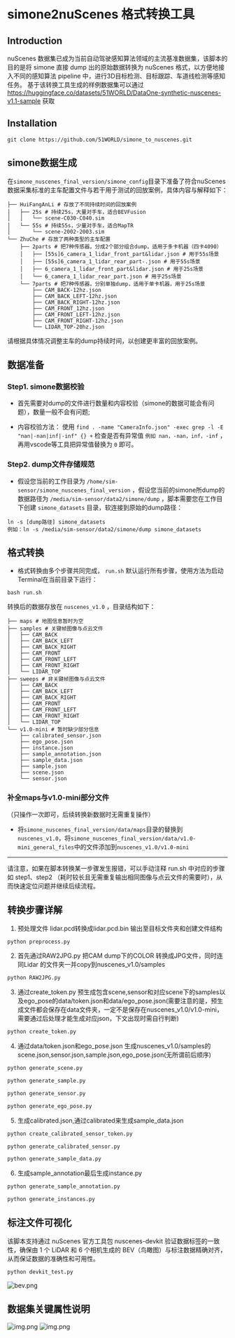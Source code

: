 # simone2nuScenes 格式转换工具

## Introduction
nuScenes 数据集已成为当前自动驾驶感知算法领域的主流基准数据集，该脚本的目的是将 simone 直接 dump 出的原始数据转换为 nuScenes 格式，以方便地接入不同的感知算法 pipeline 中，进行3D目标检测、目标跟踪、车道线检测等感知任务。
基于该转换工具生成的样例数据集可以通过 https://huggingface.co/datasets/51WORLD/DataOne-synthetic-nuscenes-v1.1-sample 获取

## Installation
```shell
git clone https://github.com/51WORLD/simone_to_nuscenes.git
```

## simone数据生成
在`simone_nuscenes_final_version/simone_config`目录下准备了符合nuScenes数据采集标准的主车配置文件与若干用于测试的回放案例，具体内容与解释如下：
```shell
├── HuiFangAnLi # 存放了不同持续时间的回放案例
│   ├── 25s # 持续25s，大量对手车，适合BEVFusion
│   │   └── scene-C030-C040.sim
│   └── 55s # 持续55s，少量对手车，适合MapTR
│       └── scene-2002-2003.sim
└── ZhuChe # 存放了两种类型的主车配置
    ├── 2parts # 把7种传感器，分成2个部分组合dump，适用于多卡机器（四卡4090）
    │   ├── [55s]6_camera_1_lidar_front_part&lidar.json # 用于55s场景
    │   ├── [55s]6_camera_1_lidar_rear_part-.json # 用于55s场景
    │   ├── 6_camera_1_lidar_front_part&lidar.json # 用于25s场景
    │   └── 6_camera_1_lidar_rear_part.json # 用于25s场景
    └── 7parts # 把7种传感器，分别单独dump，适用于单卡机器，用于25s场景
        ├── CAM_BACK-12hz.json
        ├── CAM_BACK_LEFT-12hz.json
        ├── CAM_BACK_RIGHT-12hz.json
        ├── CAM_FRONT_12hz.json
        ├── CAM_FRONT_LEFT-12hz.json
        ├── CAM_FRONT_RIGHT-12hz.json
        └── LIDAR_TOP-20hz.json
```
请根据具体情况调整主车的dump持续时间，以创建更丰富的回放案例。

## 数据准备
### Step1. simone数据校验
- 首先需要对dump的文件进行数量和内容校验（simone的数据可能会有问题），数量一般不会有问题;

- 内容校验方法： 使用 `find . -name "CameraInfo.json" -exec grep -l -E "nan|-nan|inf|-inf" {} +` 检查是否有异常值 `例如 nan，-nan，inf，-inf` ，再用vscode等工具把异常值替换为 `0` 即可。

### Step2. dump文件存储规范
- 假设您当前的工作目录为 `/home/sim-sensor/simone_nuscenes_final_version` ，假设您当前的simone所dump的数据路径为 `/media/sim-sensor/data2/simone/dump` ，脚本需要您在工作目下创建 `simone_datasets` 目录，软连接到原始的dump路径：
```shell
ln -s [dump路径] simone_datasets
例如：ln -s /media/sim-sensor/data2/simone/dump simone_datasets
```

## 格式转换
- 格式转换由多个步骤共同完成， `run.sh` 默认运行所有步骤，使用方法为启动Terminal在当前目录下运行：

```shell
bash run.sh
```


转换后的数据存放在 `nuscenes_v1.0` ，目录结构如下：
```shell
├── maps # 地图信息暂时为空
├── samples # 关键帧图像与点云文件
│   ├── CAM_BACK
│   ├── CAM_BACK_LEFT
│   ├── CAM_BACK_RIGHT
│   ├── CAM_FRONT
│   ├── CAM_FRONT_LEFT
│   ├── CAM_FRONT_RIGHT
│   └── LIDAR_TOP
├── sweeps # 非关键帧图像与点云文件
│   ├── CAM_BACK
│   ├── CAM_BACK_LEFT
│   ├── CAM_BACK_RIGHT
│   ├── CAM_FRONT
│   ├── CAM_FRONT_LEFT
│   ├── CAM_FRONT_RIGHT
│   └── LIDAR_TOP
└── v1.0-mini # 暂时缺少部分信息
    ├── calibrated_sensor.json
    ├── ego_pose.json
    ├── instance.json
    ├── sample_annotation.json
    ├── sample_data.json
    ├── sample.json
    ├── scene.json
    └── sensor.json
```
### 补全maps与v1.0-mini部分文件
（只操作一次即可，后续转换新数据时无需重复操作）
- 将`simone_nuscenes_final_version/data/maps`目录的替换到`nuscenes_v1.0`，将`simone_nuscenes_final_version/data/v1.0-mini_general_files`中的文件添加到`nuscenes_v1.0/v1.0-mini`

---

请注意，如果在脚本转换某一步骤发生报错，可以手动注释 run.sh 中对应的步骤如 step1、step2 （耗时较长且无需重复输出相同图像与点云文件的需要时），从而快速定位问题并继续后续流程。

## 转换步骤详解

1. 预处理文件 lidar.pcd转换成lidar.pcd.bin 输出至目标文件夹和创建文件结构
```python
python preprocess.py
```
2. 首先通过RAW2JPG.py 把CAM dump下的COLOR 转换成JPG文件，同时连同Lidar 的文件夹一并copy到nuscenes_v1.0/samples
```python
python RAW2JPG.py
```
3. 通过create_token.py 预生成包含scene,sensor和对应scene下的samples以及ego_pose的data/token.json和data/ego_pose.json(需要注意的是，预生成文件都会保存在data文件夹，一定不是保存在nuscenes_v1.0/v1.0-mini，需要通过后处理才能生成对应json，下文出现时需自行判断)
```python
python create_token.py
```
4. 通过data/token.json和ego_pose.json 生成nuscenes_v1.0/samples的scene.json,sensor.json,sample.json,ego_pose.json(无所谓前后顺序)
```python
python generate_scene.py
```
```python
python generate_sample.py
```
```python
python generate_sensor.py
```
```python
python generate_ego_pose.py
```
5. 生成calibrated.json,通过calibrated来生成sample_data.json
```python
python create_calibrated_sensor_token.py
```
```python
python generate_calibrated_sensor.py
```
```python
python generate_sample_data.py
```
6. 生成sample_annotation最后生成instance.py
```python
python generate_sample_annotation.py
```
```python
python generate_instances.py
```

## 标注文件可视化
该脚本支持通过 nuScenes 官方工具包 nuscenes-devkit 验证数据标签的一致性，确保由 1 个 LiDAR 和 6 个相机生成的 BEV（鸟瞰图）与标注数据精确对齐，从而保证数据的准确性和可用性。
````python
python devkit_test.py
````
![bev.png](assets/bev_example.png)

## 数据集关键属性说明
![img.png](assets/img0.png)
![img.png](assets/img1.png)
